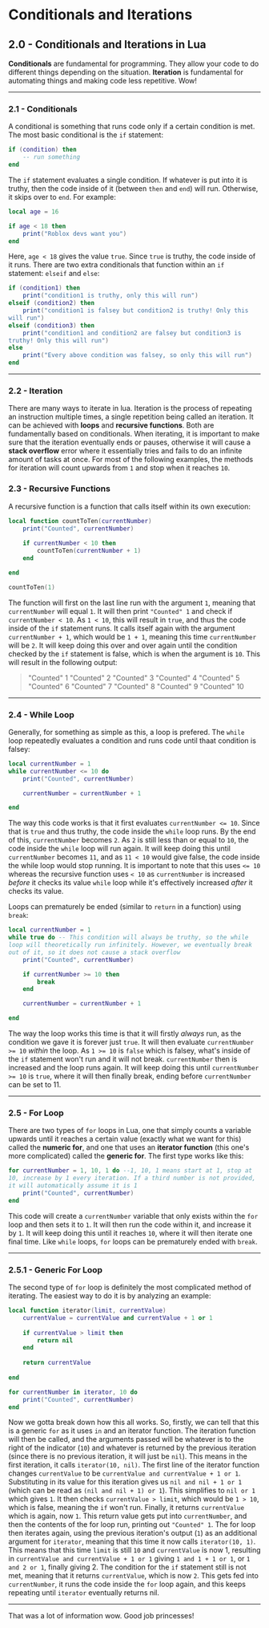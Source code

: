 <style>

code {
  white-space : pre-wrap !important;
  word-break: break-word;
}

</style>

# Conditionals and Iterations

## 2.0 - Conditionals and Iterations in Lua
**Conditionals** are fundamental for programming. They allow your code to do different things depending on the situation. **Iteration** is fundamental for automating things and making code less repetitive. Wow!

<hr>

### 2.1 - Conditionals
A conditional is something that runs code only if a certain condition is met. The most basic conditional is the ``if`` statement:
```lua
if (condition) then
    -- run something
end
```
The ``if`` statement evaluates a single condition. If whatever is put into it is truthy, then the code inside of it (between ``then`` and ``end``) will run. Otherwise, it skips over to ``end``. For example:
```lua
local age = 16

if age < 18 then
    print("Roblox devs want you")
end
```
Here, ``age < 18`` gives the value ``true``. Since ``true`` is truthy, the code inside of it runs. There are two extra conditionals that function within an ``if`` statement: ``elseif`` and ``else``:
```lua
if (condition1) then
    print("condition1 is truthy, only this will run")
elseif (condition2) then
    print("condition1 is falsey but condition2 is truthy! Only this will run")
elseif (condition3) then
    print("condition1 and condition2 are falsey but condition3 is truthy! Only this will run")
else
    print("Every above condition was falsey, so only this will run")
end
```

<hr>

### 2.2 - Iteration
There are many ways to iterate in lua. Iteration is the process of repeating an instruction multiple times, a single repetition being called an iteration. It can be achieved with **loops** and **recursive functions**. Both are fundamentally based on conditionals. When iterating, it is important to make sure that the iteration eventually ends or pauses, otherwise it will cause a **stack overflow** error where it essentially tries and fails to do an infinite amount of tasks at once. For most of the following examples, the methods for iteration will count upwards from ``1`` and stop when it reaches ``10``.

### 2.3 - Recursive Functions
A recursive function is a function that calls itself within its own execution:
```lua
local function countToTen(currentNumber)
    print("Counted", currentNumber)
    
    if currentNumber < 10 then
        countToTen(currentNumber + 1)
    end

end

countToTen(1)
```
The function will first on the last line run with the argument ``1``, meaning that ``currentNumber`` will equal ``1``. It will then print ``"Counted" 1`` and check if ``currentNumber < 10``. As ``1 < 10``, this will result in ``true``, and thus the code inside of the ``if`` statement runs. It calls itself again with the argument ``currentNumber + 1``, which would be ``1 + 1``, meaning this time ``currentNumber`` will be ``2``. It will keep doing this over and over again until the condition checked by the ``if`` statement is false, which is when the argument is ``10``. This will result in the following output:
> "Counted" 1
> "Counted" 2
> "Counted" 3
> "Counted" 4
> "Counted" 5
> "Counted" 6
> "Counted" 7
> "Counted" 8
> "Counted" 9
> "Counted" 10

<hr>

### 2.4 - While Loop
Generally, for something as simple as this, a loop is prefered. The ``while`` loop repeatedly evaluates a condition and runs code until thaat condition is falsey:
```lua
local currentNumber = 1
while currentNumber <= 10 do
    print("Counted", currentNumber)

    currentNumber = currentNumber + 1

end
```
The way this code works is that it first evaluates ``currentNumber <= 10``. Since that is ``true`` and thus truthy, the code inside the ``while`` loop runs. By the end of this, ``currentNumber`` becomes ``2``. As ``2`` is still less than or equal to ``10``, the code inside the ``while`` loop will run again. It will keep doing this until ``currentNumber`` becomes ``11``, and as ``11 < 10`` would give false, the code inside the while loop would stop running. It is important to note that this uses ``<= 10`` whereas the recursive function uses ``< 10`` as ``currentNumber`` is increased *before* it checks its value ``while`` loop while it's effectively increased *after* it checks its value.

Loops can prematurely be ended (similar to ``return`` in a function) using ``break``:
```lua
local currentNumber = 1
while true do -- This condition will always be truthy, so the while loop will theoretically run infinitely. However, we eventually break out of it, so it does not cause a stack overflow
    print("Counted", currentNumber)

    if currentNumber >= 10 then
        break
    end

    currentNumber = currentNumber + 1

end
```
The way the loop works this time is that it will firstly *always* run, as the condition we gave it is forever just ``true``. It will then evaluate ``currentNumber >= 10`` *within* the loop. As ``1 >= 10`` is ``false`` which is falsey, what's inside of the ``if`` statement won't run and it will not break. ``currentNumber`` then is increased and the loop runs again. It will keep doing this until ``currentNumber >= 10`` is ``true``, where it will then finally break, ending before ``currentNumber`` can be set to 11.

<hr>

### 2.5 - For Loop
There are two types of ``for`` loops in Lua, one that simply counts a variable upwards until it reaches a certain value (exactly what we want for this) called the **numeric for**, and one that uses an **iterator function** (this one's more complicated) called the **generic for**. The first type works like this:
```lua
for currentNumber = 1, 10, 1 do --1, 10, 1 means start at 1, stop at 10, increase by 1 every iteration. If a third number is not provided, it will automatically assume it is 1
    print("Counted", currentNumber)
end
```
This code will create a ``currentNumber`` variable that only exists within the ``for`` loop and then sets it to ``1``. It will then run the code within it, and increase it by ``1``. It will keep doing this until it reaches ``10``, where it will then iterate one final time. Like ``while`` loops, ``for`` loops can be prematurely ended with ``break``.

<hr>

### 2.5.1 - Generic For Loop
The second type of ``for`` loop is definitely the most complicated method of iterating. The easiest way to do it is by analyzing an example:
```lua
local function iterator(limit, currentValue)
	currentValue = currentValue and currentValue + 1 or 1
	
	if currentValue > limit then
		return nil
	end
	
	return currentValue
	
end

for currentNumber in iterator, 10 do
	print("Counted", currentNumber)
end
```
Now we gotta break down how this all works. So, firstly, we can tell that this is a generic ``for`` as it uses ``in`` and an iterator function. The iteration function will then be called, and the arguments passed will be whatever is to the right of the indicator (``10``) and whatever is returned by the previous iteration (since there is no previous iteration, it will just be ``nil``). This means in the first iteration, it calls ``iterator(10, nil)``. The first line of the iterator function changes ``currentValue`` to be ``currentValue and currentValue + 1 or 1``. Substituting in its value for this iteration gives us ``nil and nil + 1 or 1`` (which can be read as ``(nil and nil + 1) or 1``). This simplifies to ``nil or 1`` which gives ``1``. It then checks ``currentValue > limit``, which would be ``1 > 10``, which is false, meaning the ``if`` won't run. Finally, it returns ``currentValue`` which is again, now ``1``. This return value gets put into ``currentNumber``, and then the contents of the for loop run, printing out ``"Counted" 1``. The for loop then iterates again, using the previous iteration's output (``1``) as an additional argument for ``iterator``, meaning that this time it now calls ``iterator(10, 1)``. This means that this time ``limit`` is still ``10`` and ``currentValue`` is now 1, resulting in ``currentValue and currentValue + 1 or 1`` giving ``1 and 1 + 1 or 1``, or ``1 and 2 or 1``, finally giving 2. The condition for the ``if`` statement still is not met, meaning that it returns ``currentValue``, which is now ``2``. This gets fed into ``currentNumber``, it runs the code inside the ``for`` loop again, and this keeps repeating until ``iterator`` eventually returns nil.

<hr>

That was a lot of information wow. Good job princesses!